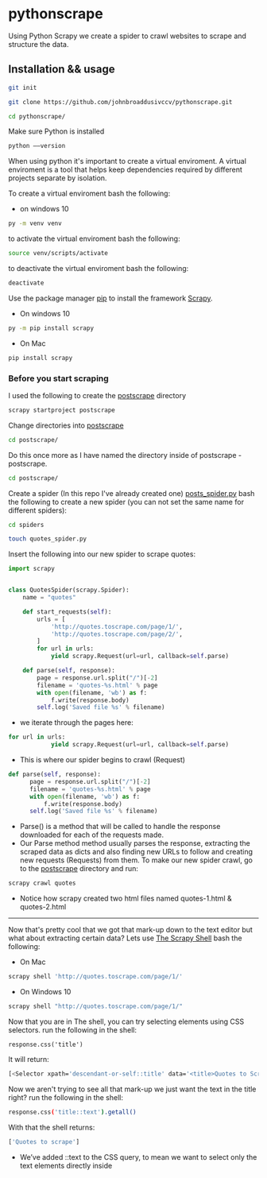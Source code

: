 # pythonscrape
Using Python Scrapy we create a spider to crawl websites to scrape and structure the data.
## Installation && usage
```bash
git init
```

```bash
git clone https://github.com/johnbroaddusivccv/pythonscrape.git
```

```bash
cd pythonscrape/
```

Make sure Python is installed 
```bash
python ––version
```
When using python it's important to create a virtual enviroment. A virtual enviroment is a tool that helps keep dependencies required by different projects separate by isolation.

To create a virtual enviroment bash the following:
* on windows 10
```bash
py -m venv venv
```
to activate the virtual enviroment bash the following:
```bash
source venv/scripts/activate
```
to deactivate the virtual enviroment bash the following:
```bash
deactivate
```
Use the package manager [pip](https://pip.pypa.io/en/stable/) to install the framework [Scrapy](scrapy.org).
* On windows 10
```bash
py -m pip install scrapy
```
* On Mac
```bash
pip install scrapy
```
### Before you start scraping
I used the following to create the [postscrape](https://github.com/johnbroaddusivccv/pythonscrape/tree/master/postscrape) directory
```bash
scrapy startproject postscrape
```
Change directories into [postscrape](https://github.com/johnbroaddusivccv/pythonscrape/tree/master/postscrape)
```bash
cd postscrape/
```
Do this once more as I have named the directory inside of postscrape - postscrape.
```bash
cd postscrape/
```
Create a spider (In this repo I've already created one) [posts_spider.py](https://github.com/johnbroaddusivccv/pythonscrape/blob/master/postscrape/postscrape/spiders/posts_spider.py)
bash the following to create a new spider (you can not set the same name for different spiders):
```bash
cd spiders
```
```bash
touch quotes_spider.py
```
Insert the following into our new spider to scrape quotes:
```python
import scrapy


class QuotesSpider(scrapy.Spider):
    name = "quotes"

    def start_requests(self):
        urls = [
            'http://quotes.toscrape.com/page/1/',
            'http://quotes.toscrape.com/page/2/',
        ]
        for url in urls:
            yield scrapy.Request(url=url, callback=self.parse)

    def parse(self, response):
        page = response.url.split("/")[-2]
        filename = 'quotes-%s.html' % page
        with open(filename, 'wb') as f:
            f.write(response.body)
        self.log('Saved file %s' % filename)
```
* we iterate through the pages here:
```python
for url in urls:
            yield scrapy.Request(url=url, callback=self.parse)
```
  * This is where our spider begins to crawl (Request)
  ```python
  def parse(self, response):
        page = response.url.split("/")[-2]
        filename = 'quotes-%s.html' % page
        with open(filename, 'wb') as f:
            f.write(response.body)
        self.log('Saved file %s' % filename)
 ```
  * Parse() is a method that will be called to handle the response downloaded for each of the requests made.
  * Our Parse method method usually parses the response, extracting the scraped data as dicts and also finding new URLs to follow and creating new requests (Requests) from them.
To make our new spider crawl, go to the [postscrape](https://github.com/johnbroaddusivccv/pythonscrape/tree/master/postscrape) directory and run:
```bash
scrapy crawl quotes
```
* Notice how scrapy created two html files named quotes-1.html & quotes-2.html
- - - -
Now that's pretty cool that we got that mark-up down to the text editor but what about extracting certain data?
Lets use [The Scrapy Shell](https://docs.scrapy.org/en/latest/topics/shell.html#topics-shell)
bash the following:
* On Mac
```bash
scrapy shell 'http://quotes.toscrape.com/page/1/'
```
* On Windows 10
```bash
scrapy shell "http://quotes.toscrape.com/page/1/"
```
Now that you are in The shell, you can try selecting elements using CSS selectors.
run the following in the shell:
```shell
response.css('title')
```
It will return:
```bash
[<Selector xpath='descendant-or-self::title' data='<title>Quotes to Scrape</title>'>]
```
Now we aren't trying to see all that mark-up we just want the text in the title right?
run the following in the shell:
```bash
response.css('title::text').getall()
```
With that the shell returns:
```bash
['Quotes to scrape']
```
* We’ve added ::text to the CSS query, to mean we want to select only the text elements directly inside <title> element.
* We're using getall() to return a list, although there is only one title. To get just the first response use get()
- - - -
Let's get out of the shell using:
```bash
exit()
```
or <kbd>ctrl</kbd><kbd>c</bd>
- - - -
###Storing Scrapped Data
This is where the beauty of this technology comes in. You can turn this data you are scraping into JSON or a CSV.
* I often use this to merge languages, I use python for visualizing and pulling data and javascript for everything else.
* I'm able to use both python and javascript in a project when I turn the data I'm extracting into JSON.
* I'm able to import my data as a CSV into a database.
- - - -
Let's alter our function in the spider we just created.
```python
import scrapy


class QuotesSpider(scrapy.Spider):
    name = "quotes"
    start_urls = [
        'http://quotes.toscrape.com/page/1/',
        'http://quotes.toscrape.com/page/2/',
    ]

    def parse(self, response):
        for quote in response.css('div.quote'):
            yield {
                'text': quote.css('span.text::text').get(),
                'author': quote.css('small.author::text').get(),
                'tags': quote.css('div.tags a.tag::text').getall(),
            }
```
* Now not much has changed except we are now returning css selectors similar to the syntax we were using in the shell.
* We've defined each selector as text, author, and tags.
* Notice how we are only getting the first text & author, yet getting all the tags.
- - - -
bash the following:
```bash
scrapy crawl quotes -o quotes.json
```
This will generate a quotes.json file with all our data extracted serialized in JSON.
bash the following:
```bash
scrapy crawl quotes -o quotes.csv
```
This will generate a quotes.csv file with all our data extracted in a CSV format.
- - - -
Deactivate your virtual enviroment at a stopping point:
```bash
deactivate
```
[Scrapy](https://docs.scrapy.org/en/latest/) included this is just basic use of this framework.


## License
[MIT](https://choosealicense.com/licenses/mit/)





  
  



